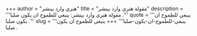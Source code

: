 +++
author = "هنري وارد بيتشر"
title = "مقولة هنري وارد بيتشر"
description = '''مقولة هنري وارد بيتشر: ينبغي للطموح ان يكون صلبا .'''
quote = '''ينبغي للطموح ان يكون صلبا .'''
slug = '''ينبغي-للطموح-ان-يكون-صلبا'''
+++
ينبغي للطموح ان يكون صلبا .
